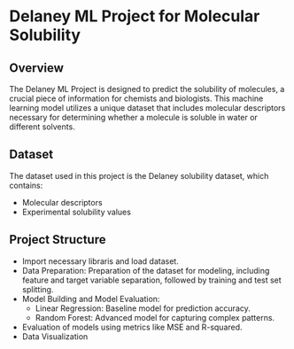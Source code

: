 # Delaney ML Project for Molecular Solubility
## Overview
The Delaney ML Project is designed to predict the solubility of molecules, a crucial piece of information for chemists and biologists. This machine learning model utilizes a unique dataset that includes molecular descriptors necessary for determining whether a molecule is soluble in water or different solvents.

## Dataset
The dataset used in this project is the Delaney solubility dataset, which contains:
- Molecular descriptors
- Experimental solubility values

## Project Structure
- Import necessary libraris and load dataset.
- Data Preparation: Preparation of the dataset for modeling, including feature and target variable separation, followed by training and test set splitting.
- Model Building and Model Evaluation:
   - Linear Regression: Baseline model for prediction accuracy.
   - Random Forest: Advanced model for capturing complex patterns.
-  Evaluation of models using metrics like MSE and R-squared.
- Data Visualization
